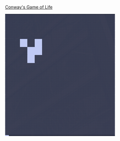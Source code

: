 [Conway's Game of Life](https://en.wikipedia.org/wiki/Conway%27s_Game_of_Life)

![screenshot](./ss.png)
